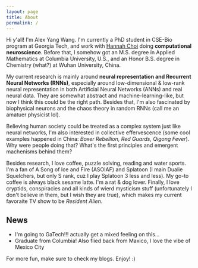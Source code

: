 ```yaml
---
layout: page
title: About
permalink: /
---
```


Hi y'all! I'm Alex Yang Wang. I'm currently a PhD student in CSE-Bio program at Georgia Tech, and work with [Hannah Choi](https://hannahchoi.math.gatech.edu) doing **computational neuroscience**. Before that, I somehow got an M.S. degree in Applied Mathematics at Columbia University, U.S., and an Honor B.S. degree in Chemistry (what?) at Wuhan University, China. 

My current research is mainly around **neural representation and Recurrent Neural Networks (RNNs)**, especially around low-dimensional & low-rank neural representation in both Artificial Neural Networks (ANNs) and real neural data. They are somewhat abstract and machine-learning-like, but now I think this could be the right path. Besides that, I'm also fascinated by biophysical neurons and the chaos theory in random RNNs (call me an amatuer physicist lol). 

Believing human society could be treated as a complex system just like neural networks, I'm also interested in collective effervescence (some cool examples happened in China: *Boxer Rebellion, Red Guards, Qigong Fever*). Why were people doing that? What's the first principles and emergent machenisms behind them?

Besides research, I love coffee, puzzle solving, reading and water sports. I'm a fan of A Song of Ice and Fire (ASOIAF) and Splatoon (I main Dualie Squelchers, but only S rank, cuz I play Splatoon 3 less and less). My go-to coffee is always black sesame latte. I'm a rat & dog lover. Finally, I love cryptids, conspiracies and all kinds of wierd mysticism stuff (unfortunately I don't believe in them, but I wish they are true), which makes my current favoraite TV show to be *Resident Alien*. 



## News

- I'm going to GaTech!!! actually get a mixed feeling on this...
- Graduate from Columbia! Also flied back from Maxico, I love the vibe of Mexico City

For more fun, make sure to check my blogs. Enjoy! :) 
